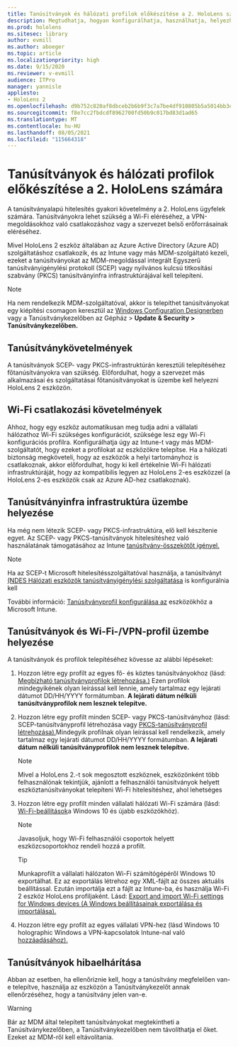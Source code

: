 ```yaml
---
title: Tanúsítványok és hálózati profilok előkészítése a 2. HoloLens számára
description: Megtudhatja, hogyan konfigurálhatja, használhatja, helyezheti üzembe és háríthatja el a hálózati tanúsítványokat HoloLens 2 vegyes valóságú eszközön.
ms.prod: hololens
ms.sitesec: library
author: evmill
ms.author: aboeger
ms.topic: article
ms.localizationpriority: high
ms.date: 9/15/2020
ms.reviewer: v-evmill
audience: ITPro
manager: yannisle
appliesto:
- HoloLens 2
ms.openlocfilehash: d9b752c820af8dbceb2b6b9f3c7a7be4df910805b5a5014bb3e3650551392ce8
ms.sourcegitcommit: f8e7cc2fbdcdf8962700fd50b9c017bd83d1ad65
ms.translationtype: MT
ms.contentlocale: hu-HU
ms.lasthandoff: 08/05/2021
ms.locfileid: "115664318"
---
```

# <a name="prepare-certificates-and-network-profiles-for-hololens-2"></a>Tanúsítványok és hálózati profilok előkészítése a 2. HoloLens számára

A tanúsítványalapú hitelesítés gyakori követelmény a 2. HoloLens ügyfelek számára. Tanúsítványokra lehet szükség a Wi-Fi eléréséhez, a VPN-megoldásokhoz való csatlakozáshoz vagy a szervezet belső erőforrásainak eléréséhez.

Mivel HoloLens 2 eszköz általában az Azure Active Directory (Azure AD) szolgáltatáshoz csatlakozik, és az Intune vagy más MDM-szolgáltató kezeli, ezeket a tanúsítványokat az MDM-megoldással integrált Egyszerű tanúsítványigénylési protokoll (SCEP) vagy nyilvános kulcsú titkosítási szabvány (PKCS) tanúsítványinfra infrastruktúrájával kell telepíteni. 

>[!NOTE]
> Ha nem rendelkezik MDM-szolgáltatóval, akkor is [](hololens-provisioning.md#steps-for-creating-provisioning-packages) telepíthet tanúsítványokat egy kiépítési [](certificate-manager.md) csomagon keresztül az [Windows Configuration Designerben](https://www.microsoft.com/p/windows-configuration-designer/9nblggh4tx22?rtc=1&activetab=pivot:regionofsystemrequirementstab) vagy a Tanúsítványkezelőben az Gépház > **Update & Security > Tanúsítványkezelőben.**

## <a name="certificate-requirements"></a>Tanúsítványkövetelmények
A tanúsítványok SCEP- vagy PKCS-infrastruktúrán keresztüli telepítéséhez főtanúsítványokra van szükség. Előfordulhat, hogy a szervezet más alkalmazásai és szolgáltatásai főtanúsítványokat is üzembe kell helyezni HoloLens 2 eszközön. 

## <a name="wi-fi-connectivity-requirements"></a>Wi-Fi csatlakozási követelmények
Ahhoz, hogy egy eszköz automatikusan meg tudja adni a vállalati hálózathoz Wi-Fi szükséges konfigurációt, szüksége lesz egy Wi-Fi konfigurációs profilra. Konfigurálhatja úgy az Intune-t vagy más MDM-szolgáltatót, hogy ezeket a profilokat az eszközökre telepítse. Ha a hálózati biztonság megköveteli, hogy az eszközök a helyi tartományhoz is csatlakoznak, akkor előfordulhat, hogy ki kell értékelnie Wi-Fi hálózati infrastruktúráját, hogy az kompatibilis legyen az HoloLens 2-es eszközzel (a HoloLens 2-es eszközök csak az Azure AD-hez csatlakoznak).

## <a name="deploy-certificate-infrastructure"></a>Tanúsítványinfra infrastruktúra üzembe helyezése
Ha még nem létezik SCEP- vagy PKCS-infrastruktúra, elő kell készítenie egyet. Az SCEP- vagy PKCS-tanúsítványok hitelesítéshez való használatának támogatásához az Intune [tanúsítvány-összekötőt igényel.](/mem/intune/protect/certificate-connectors)

> [!NOTE]
> Ha az SCEP-t Microsoft hitelesítésszolgáltatóval használja, a tanúsítványt [(NDES Hálózati eszközök tanúsítványigénylési szolgáltatása](/mem/intune/protect/certificates-scep-configure#set-up-ndes) is konfigurálnia kell

További információ: [Tanúsítványprofil konfigurálása az](/intune/certificates-configure) eszközökhöz a Microsoft Intune.

## <a name="deploy-certificates-and-wi-fivpn-profile"></a>Tanúsítványok és Wi-Fi-/VPN-profil üzembe helyezése
A tanúsítványok és profilok telepítéséhez kövesse az alábbi lépéseket:
1.  Hozzon létre egy profilt az egyes fő- és köztes tanúsítványokhoz (lásd: [Megbízható tanúsítványprofilok létrehozása.)](/intune/protect/certificates-configure#create-trusted-certificate-profiles) Ezen profilok mindegyikének olyan leírással kell lennie, amely tartalmaz egy lejárati dátumot DD/HH/YYYY formátumban. **A lejárati dátum nélküli tanúsítványprofilok nem lesznek telepítve.**
1.  Hozzon létre egy profilt minden SCEP- vagy PKCS-tanúsítványhoz (lásd: SCEP-tanúsítványprofil létrehozása vagy [PKCS-tanúsítványprofil létrehozása).](/intune/protect/certficates-pfx-configure#create-a-pkcs-certificate-profile)Mindegyik profilnak olyan leírással kell rendelkezik, amely tartalmaz egy lejárati dátumot DD/HH/YYYY formátumban. **A lejárati dátum nélküli tanúsítványprofilok nem lesznek telepítve.**

    > [!NOTE]
    > Mivel a HoloLens 2.-t sok megosztott eszköznek, eszközönként több felhasználónak tekintjük, ajánlott a felhasználói tanúsítványok helyett eszköztanúsítványokat telepíteni Wi-Fi hitelesítéshez, ahol lehetséges

3.  Hozzon létre egy profilt minden vállalati hálózati Wi-Fi számára (lásd: [Wi-Fi-beállítások](/intune/wi-fi-settings-windows)a Windows 10 és újabb eszközökhöz). 
    > [!NOTE]
    > Javasoljuk, hogy Wi-Fi felhasználói csoportok [](/mem/intune/configuration/device-profile-assign) helyett eszközcsoportokhoz rendeli hozzá a profilt. 

    > [!TIP]
    > Munkaprofilt a vállalati hálózaton Wi-Fi számítógépéről Windows 10 exportálhat. Ez az exportálás létrehoz egy XML-fájlt az összes aktuális beállítással. Ezután importálja ezt a fájlt az Intune-ba, és használja Wi-Fi 2 eszköz HoloLens profiljaként. Lásd: [Export and import Wi-Fi settings for Windows devices (A Windows beállításainak exportálása és importálása).](/mem/intune/configuration/wi-fi-settings-import-windows-8-1)

4.  Hozzon létre egy profilt az egyes vállalati VPN-hez (lásd Windows 10 holographic Windows a VPN-kapcsolatok Intune-nal való [hozzáadásához).](/intune/vpn-settings-windows-10)

## <a name="troubleshooting-certificates"></a>Tanúsítványok hibaelhárítása

Abban az esetben, ha ellenőriznie kell, hogy a [](certificate-manager.md) tanúsítvány megfelelően van-e telepítve, használja az eszközön a Tanúsítványkezelőt annak ellenőrzéséhez, hogy a tanúsítvány jelen van-e.  

>[!WARNING]
> Bár az MDM által telepített tanúsítványokat megtekintheti a Tanúsítványkezelőben, a Tanúsítványkezelőben nem távolíthatja el őket. Ezeket az MDM-ről kell eltávolítania.


